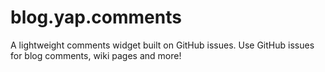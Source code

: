 # blog.yap.comments
A lightweight comments widget built on GitHub issues. Use GitHub issues for blog comments, wiki pages and more!

